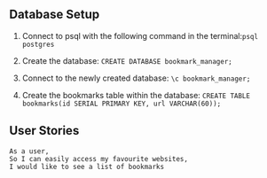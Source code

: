 
## Database Setup

1. Connect to psql with the following command in the terminal:```psql postgres```

2. Create the database: ```CREATE DATABASE bookmark_manager;```

3. Connect to the newly created database: ```\c bookmark_manager;```

4. Create the bookmarks table within the database: ```CREATE TABLE bookmarks(id SERIAL PRIMARY KEY, url VARCHAR(60));```

## User Stories

```
As a user,
So I can easily access my favourite websites,
I would like to see a list of bookmarks
```
